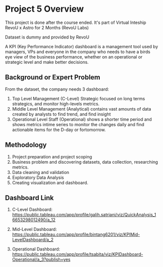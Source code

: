 # Project 5 Overview

This project is done after the course ended. It's part of Virtual Inteship RevoU x Astro for 2 Months (RevoU Labs)

Dataset is dummy and provided by RevoU

A KPI (Key Performance Indicator) dashboard is a management tool used by managers, VPs and everyone in the company who needs to have a birds eye view of the business performance, whether on an operational or strategic level and make better decisions.


## Background or Expert Problem
From the dataset, the company needs 3 dashboard:
1. Top Level Management (C-Level) Strategic focused on long terms strategics, and monitor high-levels metrics.
2. Middle Level Management (Analytical) contains vast amounts of data created by analysts to find trend, and find insight
3. Operational Level Staff (Operational) shows a shorter time period and shows metrics intime series to monitor the changes daily and find actionable items for the D-day or fortomorrow.

## Methodology
 1. Project preparation and project scoping 
 2. Business problem and discovering datasets, data collection, researching metrics.
 3. Data cleaning and validation
 4. Exploratory Data Analysis
 5. Creating visualization and dashboard.

## Dashboard Link

1. C-Level Dashboard: https://public.tableau.com/app/profile/galih.satriani/viz/QuickAnalysis_16653298012490/a_12

2. Mid-Level Dashboard: https://public.tableau.com/app/profile/bintang6201/viz/KPIMid-LevelDashboard/a_2

3. Operational Dashboard: https://public.tableau.com/app/profile/tsabita/viz/KPIDashboard-Operational/a_3?publish=yes
